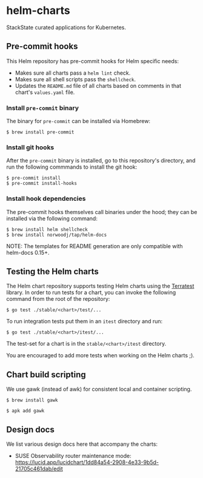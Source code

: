 # helm-charts

StackState curated applications for Kubernetes.

## Pre-commit hooks

This Helm repository has pre-commit hooks for Helm specific needs:

* Makes sure all charts pass a `helm lint` check.
* Makes sure all shell scripts pass the `shellcheck`.
* Updates the `README.md` file of all charts based on comments in that chart's `values.yaml` file.

### Install `pre-commit` binary

The binary for `pre-commit` can be installed via Homebrew:

```shell
$ brew install pre-commit
```

### Install git hooks

After the `pre-commit` binary is installed, go to this repository's directory, and run the following commmands to install the git hook:

```shell
$ pre-commit install
$ pre-commit install-hooks
```

### Install hook dependencies

The pre-commit hooks themselves call binaries under the hood; they can be installed via the following command:

```shell
$ brew install helm shellcheck
$ brew install norwoodj/tap/helm-docs
```

NOTE: The templates for README generation are only compatible with helm-docs 0.15+.

## Testing the Helm charts

The Helm chart repository supports testing Helm charts using the [Terratest](https://terrates.gruntwork.io/) library. In order to run tests for a chart, you can invoke the following command from the root of the repository:

```shell
$ go test ./stable/<chart>/test/...
```

To run integration tests put them in an `itest` directory and run:
```shell
$ go test ./stable/<chart>/itest/...
```

The test-set for a chart is in the `stable/<chart>/itest` directory.

You are encouraged to add more tests when working on the Helm charts ;).

## Chart build scripting

We use gawk (instead of awk) for consistent local and container scripting.

```shell
$ brew install gawk
```

```shell
$ apk add gawk
```

## Design docs

We list various design docs here that accompany the charts:

- SUSE Observability router maintenance mode: https://lucid.app/lucidchart/1dd84a54-2908-4e33-9b5d-21705c461dab/edit
